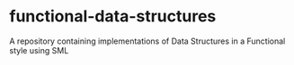 # functional-data-structures
A repository containing implementations of Data Structures in a Functional style using SML
